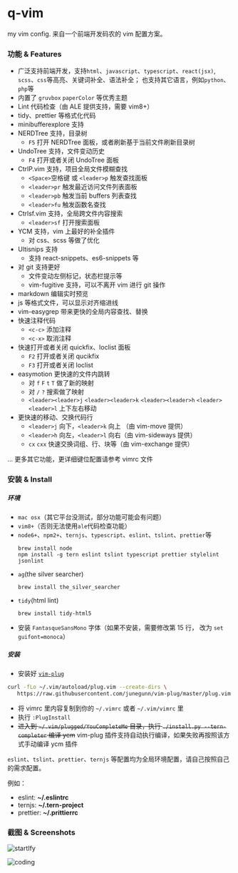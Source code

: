 # q-vim

my vim config. 来自一个前端开发码农的 vim 配置方案。

### 功能 & Features

-   广泛支持前端开发，支持`html`、`javascript`、`typescript`、`react(jsx)`, `scss`、`css`等高亮、关键词补全、语法补全；
    也支持其它语言，例如`python`、`php`等
-   内置了 `gruvbox` `paperColor` 等优秀主题
-   Lint 代码检查（由 ALE 提供支持，需要 vim8+）
-   tidy、prettier 等格式化代码
-   minibufferexplore 支持
-   NERDTree 支持，目录树
    -   `F5` 打开 NERDTree 面板，或者刷新基于当前文件刷新目录树
-   UndoTree 支持，文件变动历史
    -   `F4` 打开或者关闭 UndoTree 面板
-   CtrlP.vim 支持，项目全局文件模糊查找
    -   `<Space>`空格键 或 `<leader>p` 触发查找面板
    -   `<leader>pr` 触发最近访问文件列表面板
    -   `<leader>pb` 触发当前 buffers 列表查找
    -   `<leader>fu` 触发函数名查找
-   Ctrlsf.vim 支持，全局跨文件内容搜索
    -   `<leader>sf` 打开搜索面板
-   YCM 支持，vim 上最好的补全插件
    -   对 css、scss 等做了优化
-   Ultisnips 支持
    -   支持 react-snippets、es6-snippets 等
-   对 git 支持更好
    -   文件变动左侧标记，状态栏提示等
    -   vim-fugitive 支持，可以不离开 vim 进行 git 操作
-   markdown 编辑实时预览
-   js 等格式文件，可以显示对齐缩进线
-   vim-easygrep 带来更快的全局内容查找、替换
-   快速注释代码
    -   `<c-c>` 添加注释
    -   `<c-x>` 取消注释
-   快速打开或者关闭 quickfix、loclist 面板
    -   `F2` 打开或者关闭 qucikfix
    -   `F3` 打开或者关闭 loclist
-   easymotion 更快速的文件内跳转
    -   对 `f` `F` `t` `T` 做了新的映射
    -   对 `/` `?` 搜索做了映射
    -   `<leader><leader>j` `<leader><leader>k` `<leader><leader>h` `<leader><leader>l` 上下左右移动
-   更快速的移动、交换代码行
    -   `<leader>j` 向下，`<leader>k` 向上 （由 vim-move 提供）
    -   `<leader>h` 向左，`<leader>l` 向右（由 vim-sideways 提供）
    -   `cx` `cxx` 快速交换词组、行、块等（由 vim-exchange 提供）

... 更多其它功能，更详细键位配置请参考 vimrc 文件

### 安装 & Install

##### 环境

-   `mac osx`（其它平台没测试，部分功能可能会有问题）
-   `vim8+`（否则无法使用`ale`代码检查功能）
-   `node6+`、`npm2+`、`ternjs`、`typescript`、`eslint`、`tslint`、`prettier`等
    ```
    brew install node
    npm install -g tern eslint tslint typescript prettier stylelint jsonlint
    ```
-   `ag`(the silver searcher)
    ```
    brew install the_silver_searcher
    ```
-   `tidy`(html lint)
    ```
    brew install tidy-html5
    ```
-   安装 `FantasqueSansMono` 字体（如果不安装，需要修改第 15 行， 改为 `set guifont=monoca`）

##### 安装

-   安装好 [`vim-plug`](https://github.com/junegunn/vim-plug/)

```bash
curl -fLo ~/.vim/autoload/plug.vim --create-dirs \
   https://raw.githubusercontent.com/junegunn/vim-plug/master/plug.vim
```

-   将 vimrc 里内容复制到你的 `~/.vimrc` 或者 `~/.vim/vimrc` 里
-   执行 `:PlugInstall`
-   ~~进入到 `~/.vim/plugged/YouCompleteMe` 目录，执行 `./install.py --tern-completer` 编译 ycm~~ vim-plug 插件支持自动执行编译，如果失败再按照该方式手动编译 ycm 插件

`eslint`、`tslint`、`prettier`、`ternjs` 等配置均为全局环境配置，请自己按照自己的需求配置。  

例如：  
- eslint: **~/.eslintrc**  
- ternjs: **~/.tern-project**  
- prettier: **~/.prittierrc**

### 截图 & Screenshots

![startIfy](https://cloud.githubusercontent.com/assets/3774036/25426063/9016bcd4-2aa0-11e7-8f6a-769b655d386f.png)

![coding](https://cloud.githubusercontent.com/assets/3774036/25426093/a21f62dc-2aa0-11e7-9a4c-2077f4480ce0.png)
